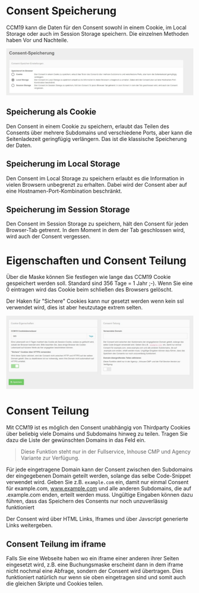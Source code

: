 # Consent Speicherung

CCM19 kann die Daten für den Consent sowohl in einem Cookie, im Local Storage oder auch im Session Storage speichern. Die einzelnen Methoden haben Vor und Nachteile.

![screenshot-2020.09.30-14_25_38-CCM19 - Cookie Consent Management Software (1)](../assets/screenshot-2020.09.30-14_25_38-CCM19%20-%20Cookie%20Consent%20Management%20Software%20(1).jpg)

## Speicherung als Cookie

Den Consent in einem Cookie zu speichern, erlaubt das Teilen des Consents über mehrere Subdomains und verschiedene Ports, aber kann die Seitenladezeit geringfügig verlängern. Das ist die klassische Speicherung der Daten.



## Speicherung im Local Storage

Den Consent im Local Storage zu speichern erlaubt es die Information in vielen Browsern unbegrenzt zu erhalten. Dabei wird der Consent aber auf eine Hostnamen-Port-Kombination beschränkt.



## Speicherung im Session Storage

Den Consent im Session Storage zu speichern, hält den Consent für jeden Browser-Tab getrennt. In dem Moment in dem der Tab geschlossen wird, wird auch der Consent vergessen.



# Eigenschaften und Consent Teilung

Über die Maske können Sie festlegen wie lange das CCM19 Cookie gespeichert werden soll. Standard sind 356 Tage = 1 Jahr ;-). Wenn Sie eine 0 eintragen wird das Cookie beim schließen des Browsers gelöscht.

Der Haken für "Sichere" Cookies kann nur gesetzt werden wenn kein ssl verwendet wird, dies ist aber heutzutage extrem selten.

![screenshot-2020.09.30-14_30_36-CCM19 - Cookie Consent Management Software](../assets/screenshot-2020.09.30-14_30_36-CCM19%20-%20Cookie%20Consent%20Management%20Software.jpg)



# Consent Teilung

Mit CCM19 ist es möglich den Consent unabhängig von Thirdparty Cookies über beliebig viele Domains und Subdomains hinweg zu teilen. Tragen Sie dazu die Liste der gewünschten Domains in das Feld ein.

> Diese Funktion steht nur in der Fullservice, Inhouse CMP und  Agency Variante zur Verfügung.

Für jede eingetragene Domain kann der Consent zwischen den Subdomains der eingegebenen Domain geteilt werden, solange das selbe Code-Snippet verwendet wird. Geben Sie z.B. <code>example.com</code> ein, damit nur einmal Consent für example.com, www.example.com und alle anderen Subdomains, die auf .example.com enden, erteilt werden muss. Ungültige Eingaben können dazu führen, dass das Speichern des Consents nur noch unzuverlässig funktioniert

Der Consent wird über HTML Links, Iframes und über Javscript generierte Links weitergeben. 

## Consent Teilung im iframe

Falls Sie eine Webseite haben wo ein iframe einer anderen ihrer Seiten eingesetzt wird, z.B. eine Buchungsmaske erscheint dann in dem iframe nicht nochmal eine Abfrage, sondern der Consent wird übertragen. Dies funktioniert natürlich nur wenn sie oben eingetragen sind und somit auch die gleichen Skripte und Cookies teilen.
